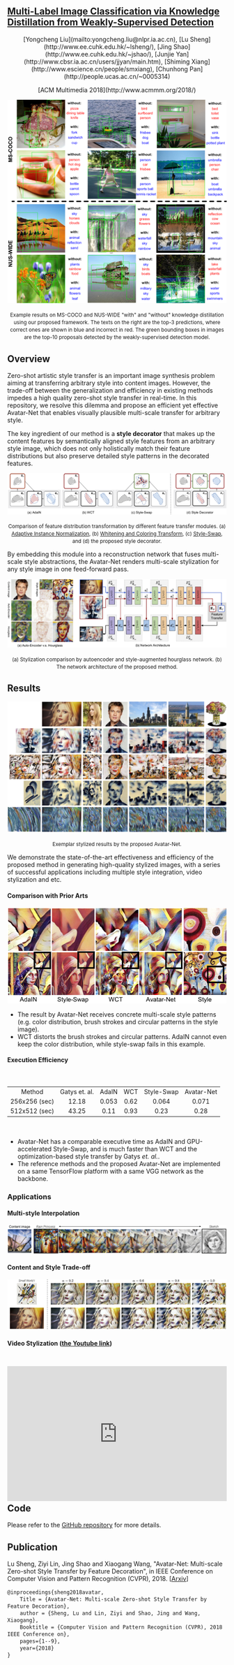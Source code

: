 ## [Multi-Label Image Classification via Knowledge Distillation from Weakly-Supervised Detection](https://arxiv.org/abs/1805.03857)

<p align = "center">   
[Yongcheng Liu](mailto:yongcheng.liu@nlpr.ia.ac.cn), [Lu Sheng](http://www.ee.cuhk.edu.hk/~lsheng/), [Jing Shao](http://www.ee.cuhk.edu.hk/~jshao/), [Junjie Yan](http://www.cbsr.ia.ac.cn/users/jjyan/main.htm), [Shiming Xiang](http://www.escience.cn/people/smxiang), [Chunhong Pan](http://people.ucas.ac.cn/~0005314)
</p>   

<p align = "center">     
[ACM Multimedia 2018](http://www.acmmm.org/2018/)
</p>   

[example_results]: ./images/example_results.png
![example_results]
<p align = 'center'>
    <small>Example results on MS-COCO and NUS-WIDE "with" and "without" knowledge distillation using our proposed framework. The texts on the right are the top-3 predictions, where correct ones are shown in blue and incorrect in red. The green bounding boxes in images are the top-10 proposals detected by the weakly-supervised detection model.</small>
</p>

## Overview

Zero-shot artistic style transfer is an important image synthesis problem aiming at transferring arbitrary style into content images. However, the trade-off between the generalization and efficiency in existing methods impedes a high quality zero-shot style transfer in real-time. In this repository, we resolve this dilemma and propose an efficient yet effective Avatar-Net that enables visually plausible multi-scale transfer for arbitrary style.

The key ingredient of our method is a __style decorator__ that makes up the content features by semantically aligned style features from an arbitrary style image, which does not only holistically match their feature distributions but also preserve detailed style patterns in the decorated features.

[style_decorator]: ./figures/style_decorator.png
![style_decorator]
<p align = 'center'>
<small>Comparison of feature distribution transformation by different feature transfer modules. (a) <a href="https://arxiv.org/abs/1703.06868">Adaptive Instance Normalization</a>, (b) <a href="https://arxiv.org/abs/1705.08086">Whitening and Coloring Transform</a>, (c) <a href="https://arxiv.org/abs/1612.04337">Style-Swap</a>, and (d) the proposed style decorator.</small>
</p>

By embedding this module into a reconstruction network that fuses multi-scale style abstractions, the Avatar-Net renders multi-scale stylization for any style image in one feed-forward pass. 

[network]: ./figures/network_architecture_with_comparison.png
![network]
<p align = 'center'>
<small>(a) Stylization comparison by autoencoder and style-augmented hourglass network. (b) The network architecture of the proposed method.</small>
</p>

## Results

[image_results]: ./figures/image_results.png
![image_results]
<p align = 'center'><small>Exemplar stylized results by the proposed Avatar-Net.</small></p>

We demonstrate the state-of-the-art effectiveness and efficiency of the proposed method in generating high-quality stylized images, with a series of successful applications including multiple style integration, video stylization and etc.

#### Comparison with Prior Arts

<p align='center'><img src="figures/closed_ups.png" width="600"></p>

- The result by Avatar-Net receives concrete multi-scale style patterns (e.g. color distribution, brush strokes and circular patterns in the style image).
- WCT distorts the brush strokes and circular patterns. AdaIN cannot even keep the color distribution, while style-swap fails in this example.

#### Execution Efficiency

<div style="padding-top: 20px; padding-bottom: 20px;">
<table>
<tbody align="center">
<tr>
<td>Method</td>
<td>Gatys et. al.</td>
<td>AdaIN</td>
<td>WCT</td>
<td>Style-Swap</td>
<td>Avatar-Net</td>
</tr>
<tr>
<td>256x256 (sec)</td>
<td>12.18</td>
<td>0.053</td>
<td>0.62</td>
<td>0.064</td>
<td>0.071</td>
</tr>
<tr>
<td>512x512 (sec)</td>
<td>43.25</td>
<td>0.11</td>
<td>0.93</td>
<td>0.23</td>
<td>0.28</td>
</tr>
</tbody>
</table>
</div>

- Avatar-Net has a comparable executive time as AdaIN and GPU-accelerated Style-Swap, and is much faster than WCT and the optimization-based style transfer by Gatys _et. al._.
- The reference methods and the proposed Avatar-Net are implemented on a same TensorFlow platform with a same VGG network as the backbone.

### Applications
#### Multi-style Interpolation
[style_interpolation]: ./figures/style_interpolation.png
![style_interpolation]

#### Content and Style Trade-off
[trade_off]: ./figures/trade_off.png
![trade_off]

#### Video Stylization ([the Youtube link](https://youtu.be/amaeqbw6TeA))

<div style="position:relative;padding-bottom:56.25%;padding-top:25px;height:0;">
<iframe style="position:absolute;width:100%;height:100%;" align="center" src="https://www.youtube.com/embed/amaeqbw6TeA" frameborder="0" allow="autoplay; encrypted-media" allowfullscreen></iframe>
</div>

## Code

Please refer to the [GitHub repository](https://github.com/LucasSheng/avatar-net) for more details. 

## Publication

Lu Sheng, Ziyi Lin, Jing Shao and Xiaogang Wang, "Avatar-Net: Multi-scale Zero-shot Style Transfer by Feature Decoration", in IEEE Conference on Computer Vision and Pattern Recognition (CVPR), 2018.  [[Arxiv](https://arxiv.org/abs/1805.03857)]

```
@inproceedings{sheng2018avatar,
    Title = {Avatar-Net: Multi-scale Zero-shot Style Transfer by Feature Decoration},
    author = {Sheng, Lu and Lin, Ziyi and Shao, Jing and Wang, Xiaogang},
    Booktitle = {Computer Vision and Pattern Recognition (CVPR), 2018 IEEE Conference on},
    pages={1--9},
    year={2018}
}
```
